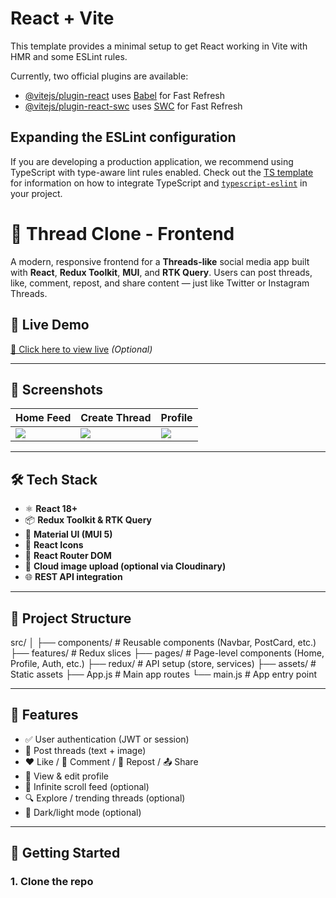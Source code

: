 # React + Vite

This template provides a minimal setup to get React working in Vite with HMR and some ESLint rules.

Currently, two official plugins are available:

- [@vitejs/plugin-react](https://github.com/vitejs/vite-plugin-react/blob/main/packages/plugin-react) uses [Babel](https://babeljs.io/) for Fast Refresh
- [@vitejs/plugin-react-swc](https://github.com/vitejs/vite-plugin-react/blob/main/packages/plugin-react-swc) uses [SWC](https://swc.rs/) for Fast Refresh

## Expanding the ESLint configuration

If you are developing a production application, we recommend using TypeScript with type-aware lint rules enabled. Check out the [TS template](https://github.com/vitejs/vite/tree/main/packages/create-vite/template-react-ts) for information on how to integrate TypeScript and [`typescript-eslint`](https://typescript-eslint.io) in your project.



# 🧵 Thread Clone - Frontend

A modern, responsive frontend for a **Threads-like** social media app built with **React**, **Redux Toolkit**, **MUI**, and **RTK Query**. Users can post threads, like, comment, repost, and share content — just like Twitter or Instagram Threads.

## 🚀 Live Demo

[🔗 Click here to view live](https://your-live-link.com) *(Optional)*

---

## 📸 Screenshots

| Home Feed | Create Thread | Profile |
|-----------|----------------|---------|
| ![](screenshots/home.png) | ![](screenshots/create.png) | ![](screenshots/profile.png) |

---

## 🛠 Tech Stack

- ⚛️ **React 18+**
- 📦 **Redux Toolkit & RTK Query**
- 💄 **Material UI (MUI 5)**
- 🍰 **React Icons**
- 🔁 **React Router DOM**
- 📸 **Cloud image upload (optional via Cloudinary)**
- 🌐 **REST API integration**

---

## 📁 Project Structure

src/
│
├── components/ # Reusable components (Navbar, PostCard, etc.)
├── features/ # Redux slices
├── pages/ # Page-level components (Home, Profile, Auth, etc.)
├── redux/ # API setup (store, services)
├── assets/ # Static assets
├── App.js # Main app routes
└── main.js # App entry point


---

## 🔑 Features

- ✅ User authentication (JWT or session)
- 🧵 Post threads (text + image)
- ❤️ Like / 💬 Comment / 🔁 Repost / 📤 Share
- 👤 View & edit profile
- 📜 Infinite scroll feed (optional)
- 🔍 Explore / trending threads (optional)
- 🌙 Dark/light mode (optional)

---

## 🧪 Getting Started

### 1. Clone the repo

